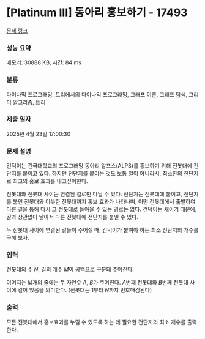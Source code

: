 # [Platinum III] 동아리 홍보하기 - 17493 

[문제 링크](https://www.acmicpc.net/problem/17493) 

### 성능 요약

메모리: 30888 KB, 시간: 84 ms

### 분류

다이나믹 프로그래밍, 트리에서의 다이나믹 프로그래밍, 그래프 이론, 그래프 탐색, 그리디 알고리즘, 트리

### 제출 일자

2025년 4월 23일 17:00:30

### 문제 설명

<p>건덕이는 건국대학교의 프로그래밍 동아리 알프스(ALPS)를 홍보하기 위해 전봇대에 전단지를 붙이고 있다. 하지만 전단지를 붙이는 것도 보통 일이 아니라서, 최소한의 전단지로 최고의 홍보 효과를 내고싶어한다.</p>

<p>전봇대와 전봇대 사이는 연결된 길로만 다닐 수 있다. 전단지는 전봇대에 붙이고, 전단지를 붙인 전봇대와 이웃한 전봇대까지 홍보 효과가 나타나며, 어떤 전봇대에서 출발하여 다른 길을 통해 다시 그 전봇대로 돌아올 수 있는 경로는 없다. 건덕이는 새이기 때문에, 길과 상관없이 날아서 다른 전봇대에 전단지를 붙일 수 있다.</p>

<p>두 전봇대 사이에 연결된 길들이 주어질 때, 건덕이가 붙여야 하는 최소 전단지의 개수를 구해 보자.</p>

### 입력 

 <p>전봇대의 수 <em>N</em>, 길의 개수 <em>M</em>이 공백으로 구분돼 주어진다.</p>

<p>이어지는 <em>M</em>개의 줄에는 두 자연수 <em>A</em>,<em> B</em>가 주어진다. <em>A</em>번째 전봇대와 <em>B</em>번째 전봇대 사이에 길이 있음을 의미한다. (전봇대는 1부터 <em>N</em>까지 번호매김된다)</p>

### 출력 

 <p>모든 전봇대에서 홍보효과를 누릴 수 있도록 하는 데 필요한 전단지의 최소 개수를 출력한다.</p>

